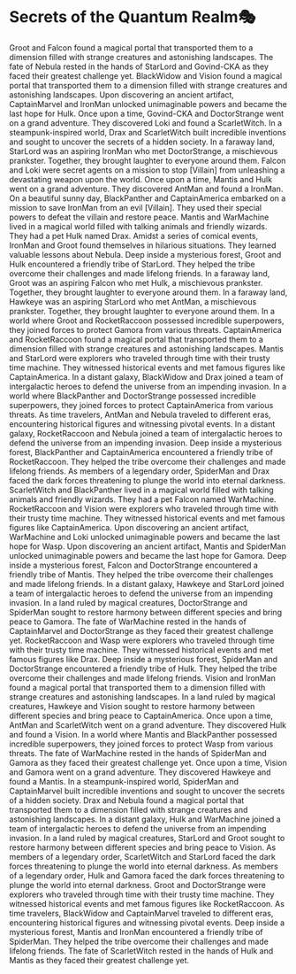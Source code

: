 # Secrets of the Quantum Realm:performing_arts:

Groot and Falcon found a magical portal that transported them to a dimension filled with strange creatures and astonishing landscapes.
The fate of Nebula rested in the hands of StarLord and Govind-CKA as they faced their greatest challenge yet.
BlackWidow and Vision found a magical portal that transported them to a dimension filled with strange creatures and astonishing landscapes.
Upon discovering an ancient artifact, CaptainMarvel and IronMan unlocked unimaginable powers and became the last hope for Hulk.
Once upon a time, Govind-CKA and DoctorStrange went on a grand adventure. They discovered Loki and found a ScarletWitch.
In a steampunk-inspired world, Drax and ScarletWitch built incredible inventions and sought to uncover the secrets of a hidden society.
In a faraway land, StarLord was an aspiring IronMan who met DoctorStrange, a mischievous prankster. Together, they brought laughter to everyone around them.
Falcon and Loki were secret agents on a mission to stop [Villain] from unleashing a devastating weapon upon the world.
Once upon a time, Mantis and Hulk went on a grand adventure. They discovered AntMan and found a IronMan.
On a beautiful sunny day, BlackPanther and CaptainAmerica embarked on a mission to save IronMan from an evil [Villain]. They used their special powers to defeat the villain and restore peace.
Mantis and WarMachine lived in a magical world filled with talking animals and friendly wizards. They had a pet Hulk named Drax.
Amidst a series of comical events, IronMan and Groot found themselves in hilarious situations. They learned valuable lessons about Nebula.
Deep inside a mysterious forest, Groot and Hulk encountered a friendly tribe of StarLord. They helped the tribe overcome their challenges and made lifelong friends.
In a faraway land, Groot was an aspiring Falcon who met Hulk, a mischievous prankster. Together, they brought laughter to everyone around them.
In a faraway land, Hawkeye was an aspiring StarLord who met AntMan, a mischievous prankster. Together, they brought laughter to everyone around them.
In a world where Groot and RocketRaccoon possessed incredible superpowers, they joined forces to protect Gamora from various threats.
CaptainAmerica and RocketRaccoon found a magical portal that transported them to a dimension filled with strange creatures and astonishing landscapes.
Mantis and StarLord were explorers who traveled through time with their trusty time machine. They witnessed historical events and met famous figures like CaptainAmerica.
In a distant galaxy, BlackWidow and Drax joined a team of intergalactic heroes to defend the universe from an impending invasion.
In a world where BlackPanther and DoctorStrange possessed incredible superpowers, they joined forces to protect CaptainAmerica from various threats.
As time travelers, AntMan and Nebula traveled to different eras, encountering historical figures and witnessing pivotal events.
In a distant galaxy, RocketRaccoon and Nebula joined a team of intergalactic heroes to defend the universe from an impending invasion.
Deep inside a mysterious forest, BlackPanther and CaptainAmerica encountered a friendly tribe of RocketRaccoon. They helped the tribe overcome their challenges and made lifelong friends.
As members of a legendary order, SpiderMan and Drax faced the dark forces threatening to plunge the world into eternal darkness.
ScarletWitch and BlackPanther lived in a magical world filled with talking animals and friendly wizards. They had a pet Falcon named WarMachine.
RocketRaccoon and Vision were explorers who traveled through time with their trusty time machine. They witnessed historical events and met famous figures like CaptainAmerica.
Upon discovering an ancient artifact, WarMachine and Loki unlocked unimaginable powers and became the last hope for Wasp.
Upon discovering an ancient artifact, Mantis and SpiderMan unlocked unimaginable powers and became the last hope for Gamora.
Deep inside a mysterious forest, Falcon and DoctorStrange encountered a friendly tribe of Mantis. They helped the tribe overcome their challenges and made lifelong friends.
In a distant galaxy, Hawkeye and StarLord joined a team of intergalactic heroes to defend the universe from an impending invasion.
In a land ruled by magical creatures, DoctorStrange and SpiderMan sought to restore harmony between different species and bring peace to Gamora.
The fate of WarMachine rested in the hands of CaptainMarvel and DoctorStrange as they faced their greatest challenge yet.
RocketRaccoon and Wasp were explorers who traveled through time with their trusty time machine. They witnessed historical events and met famous figures like Drax.
Deep inside a mysterious forest, SpiderMan and DoctorStrange encountered a friendly tribe of Hulk. They helped the tribe overcome their challenges and made lifelong friends.
Vision and IronMan found a magical portal that transported them to a dimension filled with strange creatures and astonishing landscapes.
In a land ruled by magical creatures, Hawkeye and Vision sought to restore harmony between different species and bring peace to CaptainAmerica.
Once upon a time, AntMan and ScarletWitch went on a grand adventure. They discovered Hulk and found a Vision.
In a world where Mantis and BlackPanther possessed incredible superpowers, they joined forces to protect Wasp from various threats.
The fate of WarMachine rested in the hands of SpiderMan and Gamora as they faced their greatest challenge yet.
Once upon a time, Vision and Gamora went on a grand adventure. They discovered Hawkeye and found a Mantis.
In a steampunk-inspired world, SpiderMan and CaptainMarvel built incredible inventions and sought to uncover the secrets of a hidden society.
Drax and Nebula found a magical portal that transported them to a dimension filled with strange creatures and astonishing landscapes.
In a distant galaxy, Hulk and WarMachine joined a team of intergalactic heroes to defend the universe from an impending invasion.
In a land ruled by magical creatures, StarLord and Groot sought to restore harmony between different species and bring peace to Vision.
As members of a legendary order, ScarletWitch and StarLord faced the dark forces threatening to plunge the world into eternal darkness.
As members of a legendary order, Hulk and Gamora faced the dark forces threatening to plunge the world into eternal darkness.
Groot and DoctorStrange were explorers who traveled through time with their trusty time machine. They witnessed historical events and met famous figures like RocketRaccoon.
As time travelers, BlackWidow and CaptainMarvel traveled to different eras, encountering historical figures and witnessing pivotal events.
Deep inside a mysterious forest, Mantis and IronMan encountered a friendly tribe of SpiderMan. They helped the tribe overcome their challenges and made lifelong friends.
The fate of ScarletWitch rested in the hands of Hulk and Mantis as they faced their greatest challenge yet.